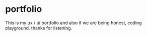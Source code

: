 # portfolio

This is my ux / ui portfolio and also if we are being honest, coding playground. thanks for listening.
